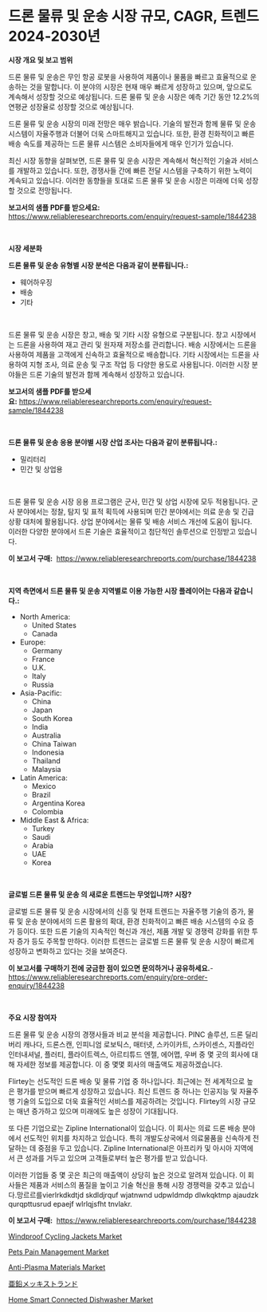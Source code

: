 <p><h1>드론 물류 및 운송 시장 규모, CAGR, 트렌드 2024-2030년</h1></p><p><strong>시장 개요 및 보고 범위</strong></p>
<p><p>드론 물류 및 운송은 무인 항공 로봇을 사용하여 제품이나 물품을 빠르고 효율적으로 운송하는 것을 말합니다. 이 분야의 시장은 현재 매우 빠르게 성장하고 있으며, 앞으로도 계속해서 성장할 것으로 예상됩니다. 드론 물류 및 운송 시장은 예측 기간 동안 12.2%의 연평균 성장율로 성장할 것으로 예상됩니다.</p><p>드론 물류 및 운송 시장의 미래 전망은 매우 밝습니다. 기술의 발전과 함께 물류 및 운송 시스템이 자율주행과 더불어 더욱 스마트해지고 있습니다. 또한, 환경 친화적이고 빠른 배송 속도를 제공하는 드론 물류 시스템은 소비자들에게 매우 인기가 있습니다.</p><p>최신 시장 동향을 살펴보면, 드론 물류 및 운송 시장은 계속해서 혁신적인 기술과 서비스를 개발하고 있습니다. 또한, 경쟁사들 간에 빠른 전달 시스템을 구축하기 위한 노력이 계속되고 있습니다. 이러한 동향들을 토대로 드론 물류 및 운송 시장은 미래에 더욱 성장할 것으로 전망됩니다.</p></p>
<p><strong>보고서의 샘플 PDF를 받으세요:</strong> <a href="https://www.reliableresearchreports.com/enquiry/request-sample/1844238">https://www.reliableresearchreports.com/enquiry/request-sample/1844238</a></p>
<p>&nbsp;</p>
<p><strong>시장 세분화</strong></p>
<p><strong>드론 물류 및 운송 유형별 시장 분석은 다음과 같이 분류됩니다.:</strong></p>
<p><ul><li>웨어하우징</li><li>배송</li><li>기타</li></ul></p>
<p>&nbsp;</p>
<p><p>드론 물류 및 운송 시장은 창고, 배송 및 기타 시장 유형으로 구분됩니다. 창고 시장에서는 드론을 사용하여 재고 관리 및 원자재 저장소를 관리합니다. 배송 시장에서는 드론을 사용하여 제품을 고객에게 신속하고 효율적으로 배송합니다. 기타 시장에서는 드론을 사용하여 지형 조사, 의료 운송 및 구조 작업 등 다양한 용도로 사용됩니다. 이러한 시장 분야들은 드론 기술의 발전과 함께 계속해서 성장하고 있습니다.</p></p>
<p><strong>보고서의 샘플 PDF를 받으세요:</strong>&nbsp;<a href="https://www.reliableresearchreports.com/enquiry/request-sample/1844238">https://www.reliableresearchreports.com/enquiry/request-sample/1844238</a></p>
<p>&nbsp;</p>
<p><strong> 드론 물류 및 운송 응용 분야별 시장 산업 조사는 다음과 같이 분류됩니다.:</strong></p>
<p><ul><li>밀리터리</li><li>민간 및 상업용</li></ul></p>
<p>&nbsp;</p>
<p><p>드론 물류 및 운송 시장 응용 프로그램은 군사, 민간 및 상업 시장에 모두 적용됩니다. 군사 분야에서는 정찰, 탐지 및 표적 획득에 사용되며 민간 분야에서는 의료 운송 및 긴급 상황 대처에 활용됩니다. 상업 분야에서는 물류 및 배송 서비스 개선에 도움이 됩니다. 이러한 다양한 분야에서 드론 기술은 효율적이고 첨단적인 솔루션으로 인정받고 있습니다.</p></p>
<p><strong>이 보고서 구매:</strong>&nbsp; <a href="https://www.reliableresearchreports.com/purchase/1844238">https://www.reliableresearchreports.com/purchase/1844238</a></p>
<p>&nbsp;</p>
<p><strong>지역 측면에서 드론 물류 및 운송 지역별로 이용 가능한 시장 플레이어는 다음과 같습니다.:</strong></p>
<p><ul>
    <li>
        North America:
        <ul>
            <li>United States</li>
            <li>Canada</li>
        </ul>
    </li>
    <li>
        Europe:
        <ul>
            <li>Germany</li>
            <li>France</li>
            <li>U.K.</li>
            <li>Italy</li>
            <li>Russia</li>
        </ul>
    </li>
    <li>
        Asia-Pacific:
        <ul>
            <li>China</li>
            <li>Japan</li>
            <li>South Korea</li>
            <li>India</li>
            <li>Australia</li>
            <li>China Taiwan</li>
            <li>Indonesia</li>
            <li>Thailand</li>
            <li>Malaysia</li>
        </ul>
    </li>
    <li>
        Latin America:
        <ul>
            <li>Mexico</li>
            <li>Brazil</li>
            <li>Argentina Korea</li>
            <li>Colombia</li>
        </ul>
    </li>
    <li>
        Middle East & Africa:
        <ul>
            <li>Turkey</li>
            <li>Saudi</li>
            <li>Arabia</li>
            <li>UAE</li>
            <li>Korea</li>
        </ul>
    </li>
    </ul></p>
<p>&nbsp;</p>
<p><strong>글로벌 드론 물류 및 운송 의 새로운 트렌드는 무엇입니까? 시장?</strong></p>
<p><p>글로벌 드론 물류 및 운송 시장에서의 신흥 및 현재 트렌드는 자율주행 기술의 증가, 물류 및 운송 분야에서의 드론 활용의 확대, 환경 친화적이고 빠른 배송 시스템의 수요 증가 등이다. 또한 드론 기술의 지속적인 혁신과 개선, 제품 개발 및 경쟁력 강화를 위한 투자 증가 등도 주목할 만하다. 이러한 트렌드는 글로벌 드론 물류 및 운송 시장이 빠르게 성장하고 변화하고 있다는 것을 보여준다.</p></p>
<p><strong>이 보고서를 구매하기 전에 궁금한 점이 있으면 문의하거나 공유하세요.</strong>- <a href="https://www.reliableresearchreports.com/enquiry/pre-order-enquiry/1844238">https://www.reliableresearchreports.com/enquiry/pre-order-enquiry/1844238</a></p>
<p>&nbsp;</p>
<p><strong>주요 시장 참여자</strong></p>
<p><p>드론 물류 및 운송 시장의 경쟁사들과 비교 분석을 제공합니다. PINC 솔루션, 드론 딜리버리 캐나다, 드론스캔, 인피니엄 로보틱스, 매터넷, 스카이카트, 스카이센스, 지플라인 인터내셔널, 플러티, 플라이트렉스, 아르티튜드 엔젤, 에어맵, 우버 중 몇 곳의 회사에 대해 자세한 정보를 제공합니다. 이 중 몇몇 회사의 매출액도 제공하겠습니다.</p><p>Flirtey는 선도적인 드론 배송 및 물류 기업 중 하나입니다. 최근에는 전 세계적으로 높은 평가를 받으며 빠르게 성장하고 있습니다. 최신 트렌드 중 하나는 인공지능 및 자율주행 기술의 도입으로 더욱 효율적인 서비스를 제공하려는 것입니다. Flirtey의 시장 규모는 매년 증가하고 있으며 미래에도 높은 성장이 기대됩니다.</p><p>또 다른 기업으로는 Zipline International이 있습니다. 이 회사는 의료 드론 배송 분야에서 선도적인 위치를 차지하고 있습니다. 특히 개발도상국에서 의료물품을 신속하게 전달하는 데 중점을 두고 있습니다. Zipline International은 아프리카 및 아시아 지역에서 큰 성과를 거두고 있으며 고객들로부터 높은 평가를 받고 있습니다.</p><p>이러한 기업들 중 몇 곳은 최근의 매출액이 상당히 높은 것으로 알려져 있습니다. 이 회사들은 제품과 서비스의 품질을 높이고 기술 혁신을 통해 시장 경쟁력을 갖추고 있습니다.망르르를vierlrkdkdtjd skdldjrquf wjatnwnd udpwldmdp dlwkqktmp ajaudzk qurqpttusrud epaejf wlrlqjsfht tnvlakr.</p></p>
<p><strong>이 보고서 구매:</strong>&nbsp;&nbsp;<a href="https://www.reliableresearchreports.com/purchase/1844238">https://www.reliableresearchreports.com/purchase/1844238</a></p>
<p><p><a href="https://view.publitas.com/reportprime-1/windproof-cycling-jackets-market-dynamics-2024-2031-also-about-its-market-trends-projections-and-opportunities/">Windproof Cycling Jackets Market</a></p><p><a href="https://unruly-ladybug-44b.notion.site/Pets-Pain-Management-Market-Research-Report-Reveals-The-Latest-Trends-And-Opportunities-of-this-Mark-72511fdb746148eea9e7ed7ca892f3c7">Pets Pain Management Market</a></p><p><a href="https://github.com/angelajermaine/Market-Research-Report-List-2/blob/main/anti-plasma-materials-market.md">Anti-Plasma Materials Market</a></p><p><a href="https://medium.com/@yaren_68-91/%E9%8D%8D%E9%8B%BC%E3%82%B9%E3%83%88%E3%83%A9%E3%83%B3%E3%83%89%E5%B8%82%E5%A0%B4-%E6%88%90%E5%8A%9F%E3%81%99%E3%82%8B%E3%83%93%E3%82%B8%E3%83%8D%E3%82%B9%E6%88%A6%E7%95%A5%E3%81%AE%E9%8D%B52031%E5%B9%B4%E3%81%BE%E3%81%A7%E3%81%AE%E4%BA%88%E6%B8%AC-4cbe1889cbb7">亜鉛メッキストランド</a></p><p><a href="https://github.com/beatblasta/Market-Research-Report-List-2/blob/main/home-smart-connected-dishwasher-market.md">Home Smart Connected Dishwasher Market</a></p></p>
